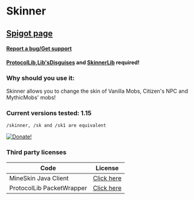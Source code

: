 # Skinner

## [Spigot page](https://www.spigotmc.org/resources/skinner.59452/)

#### [Report a bug/Get support](https://github.com/tigierrei/Skinner/issues)

#### [ProtocolLib](https://www.spigotmc.org/resources/protocollib.1997/),[Lib'sDisguises](https://www.spigotmc.org/resources/libs-disguises.32453/) and [SkinnerLib](https://www.spigotmc.org/resources/skinnerlibs.71739/) required!

### Why should you use it:
Skinner allows you to change the skin of Vanilla Mobs, Citizen's NPC and MythicMobs' mobs!

### Current versions tested: 1.15

    /skinner, /sk and /sk1 are equivalent​

[![Donate!](https://i.imgur.com/GgWF3QC.png)](https://www.paypal.me/tigierrei)

### Third party licenses
Code | License
--------|--------
MineSkin Java Client | [Click here](https://github.com/InventivetalentDev/MineskinClient/blob/master/LICENSE)
ProtocolLib PacketWrapper | [Click here](https://github.com/dmulloy2/PacketWrapper/blob/master/License.txt)
